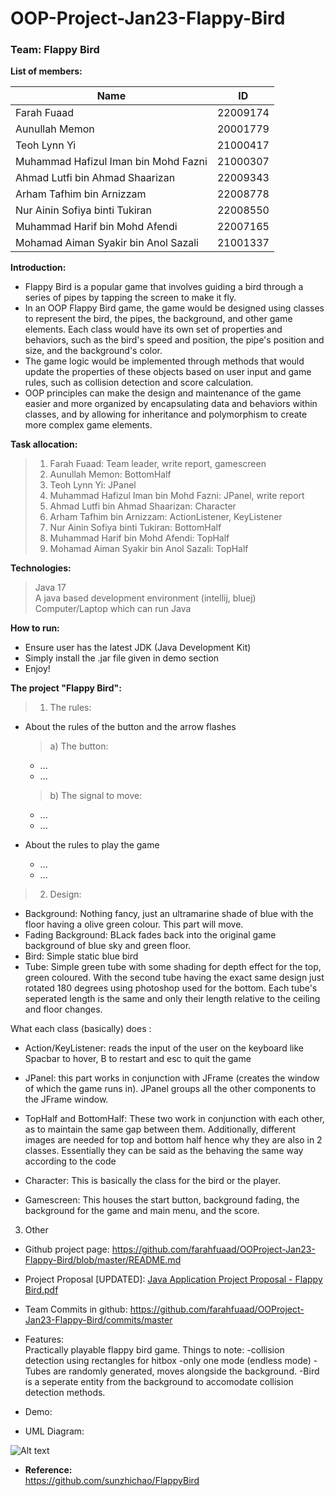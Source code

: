 # OOP-Project-Jan23-Flappy-Bird
### Team: Flappy Bird

**List of members:**  

|      Name      |      ID       |
| -------------- | ------------- |
|   Farah Fuaad  |    22009174   |
| Aunullah Memon |    20001779   |
|  Teoh Lynn Yi  |    21000417   |
|Muhammad Hafizul Iman bin Mohd Fazni  |    21000307   |
|   Ahmad Lutfi bin Ahmad Shaarizan  |    22009343   |
|  Arham Tafhim bin Arnizzam |    22008778   |
|  Nur Ainin Sofiya binti Tukiran  |    22008550   |
| Muhammad Harif bin Mohd Afendi |    22007165   |
|  Mohamad Aiman Syakir bin Anol Sazali   | 21001337 |



**Introduction:**
* Flappy Bird is a popular game that involves guiding a bird through a series of pipes by tapping the screen to make it fly. 
* In an OOP Flappy Bird game, the game would be designed using classes to represent the bird, the pipes, the background, and other game elements. Each class would have its own set of properties and behaviors, such as the bird's speed and position, the pipe's position and size, and the background's color. 
* The game logic would be implemented through methods that would update the properties of these objects based on user input and game rules, such as collision detection and score calculation. 
* OOP principles can make the design and maintenance of the game easier and more organized by encapsulating data and behaviors within classes, and by allowing for inheritance and polymorphism to create more complex game elements. 



**Task allocation:**
>1. Farah Fuaad: Team leader, write report, gamescreen
>2. Aunullah Memon: BottomHalf
>3. Teoh Lynn Yi: JPanel
>4. Muhammad Hafizul Iman bin Mohd Fazni: JPanel, write report
>5. Ahmad Lutfi bin Ahmad Shaarizan: Character
>6. Arham Tafhim bin Arnizzam: ActionListener, KeyListener
>7. Nur Ainin Sofiya binti Tukiran: BottomHalf
>8. Muhammad Harif bin Mohd Afendi: TopHalf
>9. Mohamad Aiman Syakir bin Anol Sazali: TopHalf


**Technologies:**
> Java 17  
> A java based development environment (intellij, bluej)
> Computer/Laptop which can run Java

**How to run:**  
- Ensure user has the latest JDK (Java Development Kit)
- Simply install the .jar file given in demo section
- Enjoy!

**The project "Flappy Bird":**
> 1. The rules:
- About the rules of the button and the arrow flashes
  > a) The button:
    + ...
    + ...

  > b) The signal to move:
    + ...
    + ...
- About the rules to play the game
    + ...
    + ...
> 2. Design:
- Background: Nothing fancy, just an ultramarine shade of blue with the floor having a olive green colour. This part will move.
- Fading Background: BLack fades back into the original game background of blue sky and green floor.
- Bird: Simple static blue bird
- Tube: Simple green tube with some shading for depth effect for the top, green coloured. With the second tube having the exact same design just rotated 180 degrees using photoshop used for the bottom. Each tube's seperated length is the same and only their length relative to the ceiling and floor changes.

What each class (basically) does :
- Action/KeyListener: reads the input of the user on the keyboard like Spacbar to hover, B to restart and esc to quit the game

- JPanel: this part works in conjunction with JFrame (creates the window of which the game runs in). JPanel groups all the other components to the JFrame window.

- TopHalf and BottomHalf: These two work in conjunction with each other, as to maintain the same gap between them. Additionally, different images are needed for top and bottom half hence why they are also in 2 classes. Essentially they can be said as the behaving the same way according to the code

- Character: This is basically the class for the bird or the player.

- Gamescreen: This houses the start button, background fading, the background for the game and main menu, and the score.

3. Other
  * Github project page:  https://github.com/farahfuaad/OOProject-Jan23-Flappy-Bird/blob/master/README.md
  * Project Proposal [UPDATED]: [Java Application Project Proposal - Flappy Bird.pdf](https://github.com/farahfuaad/OOProject-Jan23-Flappy-Bird/files/11131667/Java.Application.Project.Proposal.-.Flappy.Bird.pdf)
  * Team Commits in github: https://github.com/farahfuaad/OOProject-Jan23-Flappy-Bird/commits/master 
  * Features:  
    Practically playable flappy bird game. Things to note:
    -collision detection using rectangles for hitbox
    -only one mode (endless mode)
    -Tubes are randomly generated, moves alongside the background.
    -Bird is a seperate entity from the background to accomodate collision detection methods.
  
* Demo:



* UML Diagram:  
<img title="a title" alt="Alt text" src="https://user-images.githubusercontent.com/71580075/223759005-2a61f2bf-4b4c-4520-864d-01aebbe97447.png">

* **Reference:**  
https://github.com/sunzhichao/FlappyBird



